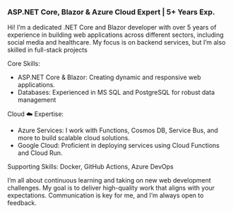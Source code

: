 ### ASP.NET Core, Blazor & Azure Cloud Expert | 5+ Years Exp.

Hi! I’m a dedicated .NET Core and Blazor developer with over 5 years of experience in building web applications across different sectors, including social media and healthcare. My focus is on backend services, but I’m also skilled in full-stack projects

Core  Skills:
* ASP.NET Core & Blazor: Creating dynamic and responsive web applications.
* Databases: Experienced in MS SQL and PostgreSQL for robust data management

Cloud ☁️ Expertise:
* Azure Services: I work with Functions, Cosmos DB, Service Bus, and more to build scalable cloud solutions.
* Google Cloud: Proficient in deploying services using Cloud Functions and Cloud Run.

Supporting Skills: Docker, GitHub Actions, Azure DevOps 

I’m all about continuous learning and taking on new web development challenges. My goal is to deliver high-quality work that aligns with your expectations. Communication is key for me, and I’m always open to feedback.
